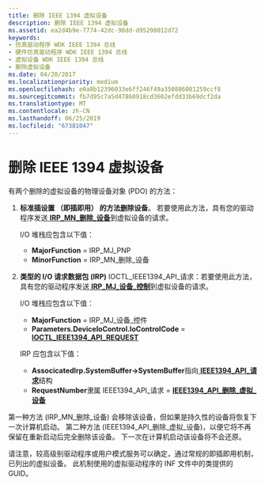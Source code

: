 ```yaml
---
title: 删除 IEEE 1394 虚拟设备
description: 删除 IEEE 1394 虚拟设备
ms.assetid: ea2d4b9e-7774-42dc-98dd-d95298012d72
keywords:
- 仿真驱动程序 WDK IEEE 1394 总线
- 硬件仿真驱动程序 WDK IEEE 1394 总线
- 虚拟设备 WDK IEEE 1394 总线
- 删除虚拟设备
ms.date: 04/20/2017
ms.localizationpriority: medium
ms.openlocfilehash: e0a8b12396033e6ff246f49a350886081259ccf8
ms.sourcegitcommit: fb7d95c7a5d47860918cd3602efdd33b69dcf2da
ms.translationtype: MT
ms.contentlocale: zh-CN
ms.lasthandoff: 06/25/2019
ms.locfileid: "67381047"
---
```

# <a name="removing-ieee-1394-virtual-devices"></a>删除 IEEE 1394 虚拟设备





有两个删除的虚拟设备的物理设备对象 (PDO) 的方法：

1.  **标准插设置 （即插即用） 的方法删除设备**。 若要使用此方法，具有您的驱动程序发送[ **IRP\_MN\_删除\_设备**](https://docs.microsoft.com/windows-hardware/drivers/kernel/irp-mn-remove-device)到虚拟设备的请求。

    I/O 堆栈应包含以下值：

    -   **MajorFunction** = IRP\_MJ\_PNP
    -   **MinorFunction** = IRP\_MN\_删除\_设备

2.  **类型的 I/O 请求数据包 (IRP)** IOCTL\_IEEE1394\_API\_请求：若要使用此方法，具有您的驱动程序发送[ **IRP\_MJ\_设备\_控制**](https://docs.microsoft.com/windows-hardware/drivers/kernel/irp-mj-device-control)到虚拟设备的请求。

    I/O 堆栈应包含以下值：

    -   **MajorFunction** = IRP\_MJ\_设备\_控件
    -   **Parameters.DeviceIoControl.IoControlCode** = [**IOCTL\_IEEE1394\_API\_REQUEST**](https://msdn.microsoft.com/library/windows/hardware/ff537241)

    IRP 应包含以下值：

    -   **AssocicatedIrp.SystemBuffer-&gt;SystemBuffer**指向[ **IEEE1394\_API\_请求**](https://docs.microsoft.com/previous-versions/ff537204(v=vs.85))结构
    -   **RequestNumber**隶属 IEEE1394\_API\_请求 = [ **IEEE1394\_API\_删除\_虚拟\_设备**](https://msdn.microsoft.com/library/windows/hardware/ff537201)

第一种方法 (IRP\_MN\_删除\_设备) 会移除该设备，但如果是持久性的设备将恢复下一次计算机启动。 第二种方法 (IEEE1394\_API\_删除\_虚拟\_设备)，以便它将不再保留在重新启动后完全删除该设备。 下一次在计算机启动该设备将不会还原。

请注意，较高级别驱动程序或用户模式服务可以确定，通过常规的即插即用机制，已列出的虚拟设备。 此机制使用的虚拟驱动程序的 INF 文件中的类提供的 GUID。

 

 




